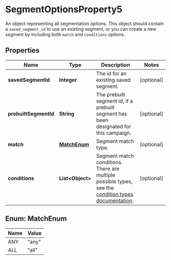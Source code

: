

# SegmentOptionsProperty5

An object representing all segmentation options. This object should contain a `saved_segment_id` to use an existing segment, or you can create a new segment by including both `match` and `conditions` options.

## Properties

| Name | Type | Description | Notes |
|------------ | ------------- | ------------- | -------------|
|**savedSegmentId** | **Integer** | The id for an existing saved segment. |  [optional] |
|**prebuiltSegmentId** | **String** | The prebuilt segment id, if a prebuilt segment has been designated for this campaign. |  [optional] |
|**match** | [**MatchEnum**](#MatchEnum) | Segment match type. |  [optional] |
|**conditions** | **List&lt;Object&gt;** | Segment match conditions. There are multiple possible types, see the [condition types documentation](https://mailchimp.com/developer/marketing/docs/alternative-schemas/#segment-condition-schemas). |  [optional] |



## Enum: MatchEnum

| Name | Value |
|---- | -----|
| ANY | &quot;any&quot; |
| ALL | &quot;all&quot; |



